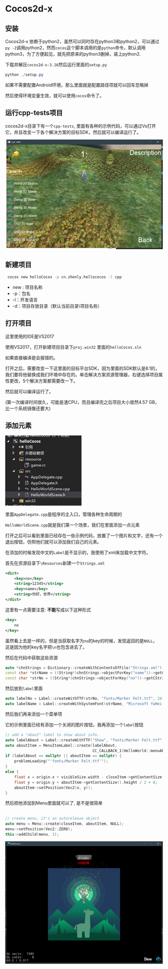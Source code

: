 # Cocos2d-x

## 安装

Cocos2d-x 依赖于python2，虽然可以同时存在python3和python2，可以通过`py -2`调用python2，然而`cocos`这个脚本调用的是`python`命令，默认调用python3，为了方便起见，就先把原来的python3删掉，装上python2.

下载并解压`cocos2d-x-3.16`然后运行里面的`setup.py`

```powershell
python ./setup.py
```

如果不需要配置Android环境，那么里面就是配置路径项就可以回车忽略掉

然后使得环境变量生效，就可以使用`cocos`命令了。

## 运行cpp-tests项目

cocos2d-x目录下有一个`cpp-tests`, 里面有各种的示例代码，可以通过Vs打开它，并且改变一下各个解决方案的目标SDK，然后就可以编译运行了。

![TIM截图20180504182608](Cocos2d-x.assets/TIM截图20180504182608.png)

## 新建项目

```sh
 cocos new helloCocos -p cn.zhenly.hellococos -l cpp
```

- new : 项目名称
- -p：包名
- -l：开发语言
- -d：项目存放目录（默认当前目录\项目名称）

## 打开项目

这里使用的IDE是VS2017

使用VS2017，打开新建项目目录下`proj.win32` 里面的`helloCocos.sln`

如果直接编译是会报错的。

打开之后，需要改变一下这里面的目标平台SDK，因为里面的SDK默认是8.1的，我们要将他替换成我们环境中存在的。单击解决方案资源管理器，右键选择项目属性更改，5个解决方案都需要改一下。

然后就可以编译运行了。

(第一次编译时间很久，可能是渣CPU，而且编译完之后项目大小居然4.57 GB，比一个系统镜像还要大)

## 添加元素

![1525441682810](Cocos2d-x.assets/1525441682810.png)

里面`AppDelegate.cpp`是程序的主入口，管理各种生命周期的

`HelloWorldScene.cpp`就是我们第一个场景，我们在里面添加一点元素

打开之后可以看到里面已经存在一些示例代码，放置了一个图片和文字，还有一个退出按钮，仿照他们就可以添加我们自己的元素。

在添加的时候发现中文的`Label`是不显示的，我使用了xml来加载中文字符。

首先在资源目录下`\Resources`新建一个`Strings.xml`

```xml
<dict>
	<key>no</key>
	<string>12345</string>
	<key>name</key>
	<string>你好，世界</string>
</dict>
```

这里有一点需要注意: **不能**写成以下这种形式

```xml
<key>
    no
</key>
```

虽然看上去是一样的，但是当获取名字为`no`的key的时候，发现返回的是`NULL`， 这是因为他的key名字把`\n`也包含进去了。

然后在代码中获取这些资源

```cpp
auto *chnStrings = Dictionary::createWithContentsOfFile("Strings.xml");
const char *strName = ((String*)chnStrings->objectForKey("name"))->getCString();
const char *strNo = ((String*)chnStrings->objectForKey("no"))->getCString();
```

然后放到`label`里面

```cpp
auto labelNo = Label::createWithTTF(strNo, "fonts/Marker Felt.ttf", 24);
auto labelName = Label::createWithSystemFont(strName, "Microsoft YaHei UI", 24);
```



然后我们再来添加一个菜单项

它的示例里面已经有添加一个关闭的图片按钮，我再添加一个`label`按钮

```cpp
// add a "about" label to show about info.
auto labelAbout = Label::createWithTTF("Show", "fonts/Marker Felt.ttf", 24);
auto aboutItem = MenuItemLabel::create(labelAbout,
                                       CC_CALLBACK_1(HelloWorld::menuAboutCallback, this));
if (labelAbout == nullptr || aboutItem == nullptr) {
    problemLoading("'fonts/Marker Felt.ttf'");
}
else {
    float x = origin.x + visibleSize.width - closeItem->getContentSize().width - aboutItem->getContentSize().width;
    float y = origin.y + aboutItem->getContentSize().height / 2 + 8;
    aboutItem->setPosition(Vec2(x, y));
}

```

然后把他添加到Menu里面就可以了, 是不是很简单

```cpp

// create menu, it's an autorelease object
auto menu = Menu::create(closeItem, aboutItem, NULL);
menu->setPosition(Vec2::ZERO);
this->addChild(menu, 1);
```

![1525442252880](Cocos2d-x.assets/1525442252880.png)